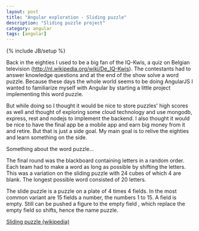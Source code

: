 ```yaml
---
layout: post
title: "Angular exploration - Sliding puzzle"
description: "Sliding puzzle project"
category: angular
tags: [angular]
---
```

{% include JB/setup %}


Back in the eighties I used to be a big fan of the IQ-Kwis, a quiz on Belgian television (http://nl.wikipedia.org/wiki/De_IQ-Kwis). The contestants had to answer knowledge questions and at the end of the show solve a word puzzle. Because these days the whole world seems to be doing AngularJS I wanted to familiarize myself with Angular by starting a little project implementing this word puzzle.

But while doing so I thought it would be nice to store puzzles' high scores as well and thought of exploring some cloud technology and use mongodb, express, rest and nodejs to implement the backend. I also thought it would be nice to have the final app be a mobile app and earn big money from it and retire. But that is just a side goal. My main goal is to relive the eighties and learn something on the side.


Something about the word puzzle...

The final round was the blackboard containing letters in a random order. Each team had to make a word as long as possible by shifting the letters. This was a variation on the sliding puzzle with 24 cubes of which 4 are blank. The longest possible word consisted of 20 letters.

The slide puzzle is a puzzle on a plate of 4 times 4 fields. In the most common variant are 15 fields a number, the numbers 1 to 15. A field is empty. Still can be pushed a figure to the empty field , which replace the empty field so shifts, hence the name puzzle.

<a href="http://en.wikipedia.org/wiki/Sliding_puzzle">Sliding puzzle (wikipedia)</a>

